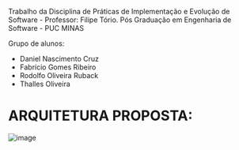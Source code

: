 Trabalho da Disciplina de Práticas de Implementação e Evolução de Software - Professor: Filipe Tório.
Pós Graduação em Engenharia de Software  - PUC MINAS

Grupo de alunos: 
- Daniel Nascimento Cruz
- Fabrício Gomes Ribeiro
- Rodolfo Oliveira Ruback
- Thalles Oliveira
  

# ARQUITETURA PROPOSTA:

![image](https://github.com/roruback/my-finance-web-dotnet/assets/145405984/59a4bb74-0fb1-439e-9d2d-72c4e0bda8e4)
